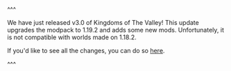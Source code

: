 ^^^

We have just released v3.0 of Kingdoms of The Valley! This update upgrades the modpack to 1.19.2 and adds some new mods. Unfortunately, it is not compatible with worlds made on 1.18.2.

If you'd like to see all the changes, you can do so [here](https://github.com/AMPZNetwork/Kingdoms-of-the-Valley/blob/main/changelog.md#version-30---1192-update).

^^^
